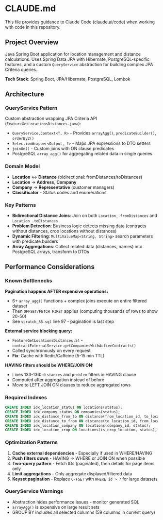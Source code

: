 # CLAUDE.md

This file provides guidance to Claude Code (claude.ai/code) when working with code in this repository.

## Project Overview

Java Spring Boot application for location management and distance calculations. Uses Spring Data JPA with Hibernate, PostgreSQL-specific features, and a custom `QueryService` abstraction for building complex JPA Criteria queries.

**Tech Stack**: Spring Boot, JPA/Hibernate, PostgreSQL, Lombok

## Architecture

### QueryService Pattern

Custom abstraction wrapping JPA Criteria API (`FeatureGetLocationsDistances.java`):

- `QueryService.Context<T, R>` - Provides `arrayAgg()`, `predicateBuilder()`, `orderBy2()`
- `SelectionWrapper<Output, ?>` - Maps JPA expressions to DTO setters
- `joinOn()` - Custom joins with ON clause predicates
- PostgreSQL `array_agg()` for aggregating related data in single queries

### Domain Model

- **Location** ↔ **Distance** (bidirectional: fromDistances/toDistances)
- **Location** → **Address**, **Company**
- **Company** → **Representative** (customer managers)
- **Classificator** - Status codes and enumerations

### Key Patterns

- **Bidirectional Distance Joins**: Join on both `Location_.fromDistances` and `Location_.toDistances`
- **Problem Detection**: Business logic detects missing data (contracts without distances, crop locations without distances)
- **Dynamic Filtering**: `MultiValueMap<String, String>` search parameters with predicate builders
- **Array Aggregations**: Collect related data (distances, names) into PostgreSQL arrays, transform to DTOs

## Performance Considerations

### Known Bottlenecks

**Pagination happens AFTER expensive operations:**
- 6+ `array_agg()` functions + complex joins execute on entire filtered dataset
- Then `OFFSET/FETCH FIRST` applies (computing thousands of rows to show 20-50)
- See `scratch_85.sql` line 97 - pagination is last step

**External service blocking query:**
- `FeatureGetLocationsDistances:54` - `contractExternalService.getCompaniesWithActiveContracts()`
- Called synchronously on every request
- **Fix**: Cache with Redis/Caffeine (5-15 min TTL)

**HAVING filters should be WHERE/JOIN ON:**
- Lines 133-136: `distances` and `problem` filters in HAVING clause
- Computed after aggregation instead of before
- Move to LEFT JOIN ON clauses to reduce aggregated rows

### Required Indexes

```sql
CREATE INDEX idx_location_status ON locations(status);
CREATE INDEX idx_company_status ON companies(status);
CREATE INDEX idx_distance_from_to ON distance(from_location_id, to_location_id);
CREATE INDEX idx_distance_to_from ON distance(to_location_id, from_location_id);
CREATE INDEX idx_location_company ON locations(company_id, status);
CREATE INDEX idx_location_crop ON locations(is_crop_location, status);
```

### Optimization Patterns

1. **Cache external dependencies** - Especially if used in WHERE/HAVING
2. **Push filters down** - HAVING → WHERE or JOIN ON when possible
3. **Two-query pattern** - Fetch IDs (paginated), then details for page items only
4. **Limit aggregations** - Only aggregate displayed/filtered data
5. **Keyset pagination** - Replace `OFFSET` with `WHERE id > ?` for large datasets

### QueryService Warnings

- Abstraction hides performance issues - monitor generated SQL
- `arrayAgg()` is expensive on large result sets
- GROUP BY includes all selected columns (59 columns in current query)
